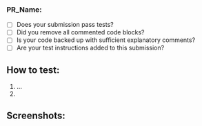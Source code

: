### PR_Name:

* [ ] Does your submission pass tests?
* [ ] Did you remove all commented code blocks?
* [ ] Is your code backed up with sufficient explanatory comments?
* [ ] Are your test instructions added to this submission?

## How to test:

1. ...
2. 

## Screenshots:
[//]: <> (Add screenshots by dragging them into this text editor)